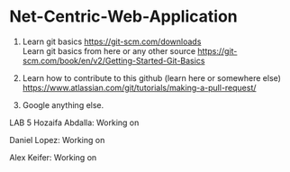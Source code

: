 # Net-Centric-Web-Application
1. Learn git basics
https://git-scm.com/downloads <br>
Learn git basics from here or any other source https://git-scm.com/book/en/v2/Getting-Started-Git-Basics

2. Learn how to contribute to this github (learn here or somewhere else) https://www.atlassian.com/git/tutorials/making-a-pull-request/

3. Google anything else.

LAB 5
Hozaifa Abdalla:
Working on 

Daniel Lopez:
Working on

Alex Keifer:
Working on

